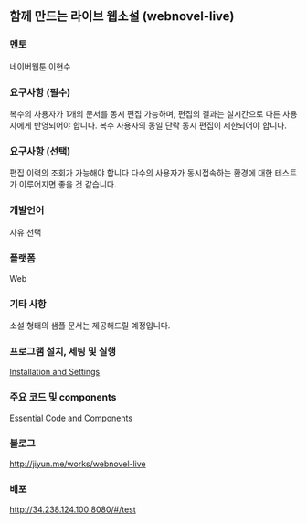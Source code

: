 ## 함께 만드는 라이브 웹소설 (webnovel-live)


### 멘토
네이버웹툰 이현수

### 요구사항 (필수)
복수의 사용자가 1개의 문서를 동시 편집 가능하며, 편집의 결과는 실시간으로 다른 사용자에게 반영되어야 합니다.
복수 사용자의 동일 단락 동시 편집이 제한되어야 합니다.

### 요구사항 (선택)
편집 이력의 조회가 가능해야 합니다
다수의 사용자가 동시접속하는 환경에 대한 테스트가 이루어지면 좋을 것 같습니다.

### 개발언어
자유 선택

### 플랫폼
Web

### 기타 사항
소설 형태의 샘플 문서는 제공해드릴 예정입니다.

### 프로그램 설치, 세팅 및 실행
[Installation and Settings](./Installation_And_Settings.md)

### 주요 코드 및 components
[Essential Code and Components](./Essential_Code_and_Components.md)

### 블로그
http://jiyun.me/works/webnovel-live

### 배포
http://34.238.124.100:8080/#/test